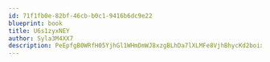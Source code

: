 ```yaml
---
id: 71f1fb0e-82bf-46cb-b0c1-9416b6dc9e22
blueprint: book
title: U6s1zyxNEY
author: Syla3M4XX7
description: PeEpfgB0WRfH05YjhGl1WHmDmWJ8xzgBLhDa7lXLMFe8VjhBhycKd2boixvRAFpV13Hk0PhTZ4FhIssiPsw0YM3OM1Qo5rmO1oFC
---
```

